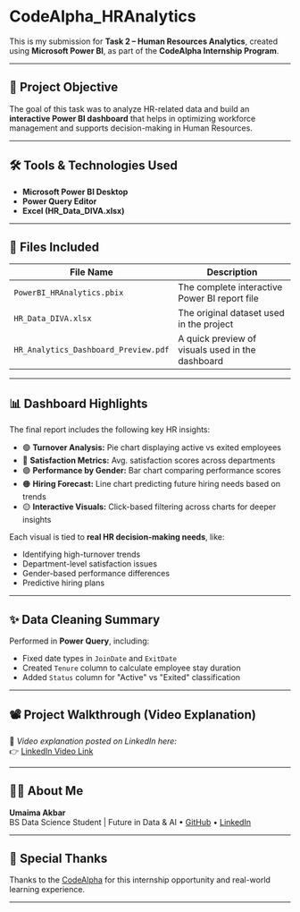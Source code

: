 # CodeAlpha_HRAnalytics

This is my submission for **Task 2 – Human Resources Analytics**, created using **Microsoft Power BI**, as part of the **CodeAlpha Internship Program**.

____________________________

## 📌 Project Objective

The goal of this task was to analyze HR-related data and build an **interactive Power BI dashboard** that helps in optimizing workforce management and supports decision-making in Human Resources.

____________________________

## 🛠️ Tools & Technologies Used

- **Microsoft Power BI Desktop**
- **Power Query Editor**
- **Excel (HR_Data_DIVA.xlsx)**

____________________________

## 📂 Files Included

| File Name | Description |
|-----------|-------------|
| `PowerBI_HRAnalytics.pbix` | The complete interactive Power BI report file |
| `HR_Data_DIVA.xlsx` | The original dataset used in the project |
| `HR_Analytics_Dashboard_Preview.pdf` | A quick preview of visuals used in the dashboard |

____________________________

## 📊 Dashboard Highlights

The final report includes the following key HR insights:

- 🟢 **Turnover Analysis:** Pie chart displaying active vs exited employees  
- 🔵 **Satisfaction Metrics:** Avg. satisfaction scores across departments  
- 🟣 **Performance by Gender:** Bar chart comparing performance scores  
- 🟠 **Hiring Forecast:** Line chart predicting future hiring needs based on trends  
- 🟡 **Interactive Visuals:** Click-based filtering across charts for deeper insights  

Each visual is tied to **real HR decision-making needs**, like:
- Identifying high-turnover trends  
- Department-level satisfaction issues  
- Gender-based performance differences  
- Predictive hiring plans

____________________________

## ✨ Data Cleaning Summary

Performed in **Power Query**, including:
- Fixed date types in `JoinDate` and `ExitDate`
- Created `Tenure` column to calculate employee stay duration
- Added `Status` column for "Active" vs "Exited" classification

____________________________

## 📽️ Project Walkthrough (Video Explanation)

🔗 *Video explanation posted on LinkedIn here:*  
👉 [LinkedIn Video Link](https://www.linkedin.com/posts/umaima-akbar-46b194355_powerbi-powerbiinternship-dataanalytics-activity-7355871234330402816-5YBK?utm_source=share&utm_medium=member_desktop&rcm=ACoAAFh7UpMBRQNFEBvo4SljFz_AQwcgS8FmZcc)

____________________________

## 🙋‍♀️ About Me

**Umaima Akbar**  
BS Data Science Student | Future in Data & AI
• [GitHub](https://github.com/umaima-akbar) 
• [LinkedIn](https://www.linkedin.com/in/umaima-akbar-46b194355/)

____________________________

## 🤝 Special Thanks

Thanks to the [CodeAlpha](https://www.codealpha.tech/) for this internship opportunity and real-world learning experience.

____________________________
